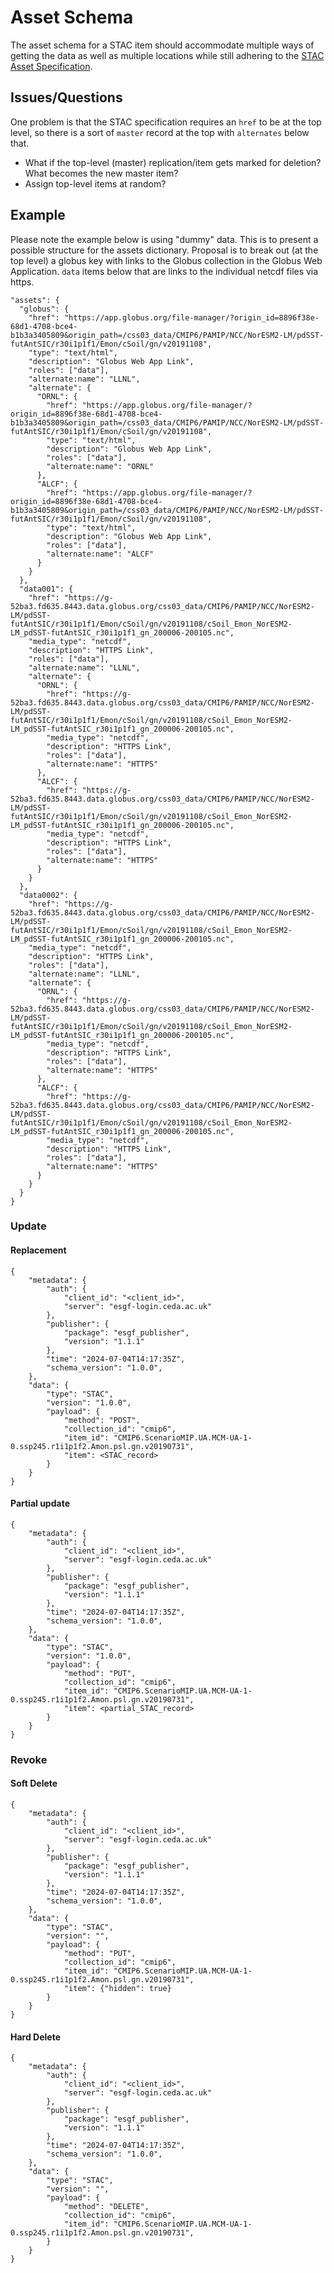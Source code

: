 # Asset Schema

The asset schema for a STAC item should accommodate multiple ways of getting the data as well as multiple locations while still adhering to the [STAC Asset Specification](https://github.com/radiantearth/stac-spec/blob/master/commons/assets.md#asset-object).

## Issues/Questions

One problem is that the STAC specification requires an `href` to be at the top level, so there is a sort of `master` record at the top with `alternates` below that. 

* What if the top-level (master) replication/item gets marked for deletion? What becomes the new master item?
* Assign top-level items at random?

## Example 

Please note the example below is using "dummy" data. This is to present a possible structure for the assets dictionary. Proposal is to break out (at the top level) a globus key with links to the Globus collection in the Globus Web Application. `data` items below that are links to the individual netcdf files via https. 
```
"assets": {
  "globus": {
    "href": "https://app.globus.org/file-manager/?origin_id=8896f38e-68d1-4708-bce4-b1b3a3405809&origin_path=/css03_data/CMIP6/PAMIP/NCC/NorESM2-LM/pdSST-futAntSIC/r30i1p1f1/Emon/cSoil/gn/v20191108",
    "type": "text/html",
    "description": "Globus Web App Link",
    "roles": ["data"],
    "alternate:name": "LLNL",
    "alternate": {
      "ORNL": {
        "href": "https://app.globus.org/file-manager/?origin_id=8896f38e-68d1-4708-bce4-b1b3a3405809&origin_path=/css03_data/CMIP6/PAMIP/NCC/NorESM2-LM/pdSST-futAntSIC/r30i1p1f1/Emon/cSoil/gn/v20191108",
        "type": "text/html",
        "description": "Globus Web App Link",
        "roles": ["data"],
        "alternate:name": "ORNL"
      },
      "ALCF": {
        "href": "https://app.globus.org/file-manager/?origin_id=8896f38e-68d1-4708-bce4-b1b3a3405809&origin_path=/css03_data/CMIP6/PAMIP/NCC/NorESM2-LM/pdSST-futAntSIC/r30i1p1f1/Emon/cSoil/gn/v20191108",
        "type": "text/html",
        "description": "Globus Web App Link",
        "roles": ["data"],
        "alternate:name": "ALCF"
      }
    }
  },
  "data001": {
    "href": "https://g-52ba3.fd635.8443.data.globus.org/css03_data/CMIP6/PAMIP/NCC/NorESM2-LM/pdSST-futAntSIC/r30i1p1f1/Emon/cSoil/gn/v20191108/cSoil_Emon_NorESM2-LM_pdSST-futAntSIC_r30i1p1f1_gn_200006-200105.nc",
    "media_type": "netcdf",
    "description": "HTTPS Link",
    "roles": ["data"],
    "alternate:name": "LLNL",
    "alternate": {
      "ORNL": {
        "href": "https://g-52ba3.fd635.8443.data.globus.org/css03_data/CMIP6/PAMIP/NCC/NorESM2-LM/pdSST-futAntSIC/r30i1p1f1/Emon/cSoil/gn/v20191108/cSoil_Emon_NorESM2-LM_pdSST-futAntSIC_r30i1p1f1_gn_200006-200105.nc",
        "media_type": "netcdf",
        "description": "HTTPS Link",
        "roles": ["data"],
        "alternate:name": "HTTPS"
      },
      "ALCF": {
        "href": "https://g-52ba3.fd635.8443.data.globus.org/css03_data/CMIP6/PAMIP/NCC/NorESM2-LM/pdSST-futAntSIC/r30i1p1f1/Emon/cSoil/gn/v20191108/cSoil_Emon_NorESM2-LM_pdSST-futAntSIC_r30i1p1f1_gn_200006-200105.nc",
        "media_type": "netcdf",
        "description": "HTTPS Link",
        "roles": ["data"],
        "alternate:name": "HTTPS"
      }
    }
  },
  "data0002": {
    "href": "https://g-52ba3.fd635.8443.data.globus.org/css03_data/CMIP6/PAMIP/NCC/NorESM2-LM/pdSST-futAntSIC/r30i1p1f1/Emon/cSoil/gn/v20191108/cSoil_Emon_NorESM2-LM_pdSST-futAntSIC_r30i1p1f1_gn_200006-200105.nc",
    "media_type": "netcdf",
    "description": "HTTPS Link",
    "roles": ["data"],
    "alternate:name": "LLNL",
    "alternate": {
      "ORNL": {
        "href": "https://g-52ba3.fd635.8443.data.globus.org/css03_data/CMIP6/PAMIP/NCC/NorESM2-LM/pdSST-futAntSIC/r30i1p1f1/Emon/cSoil/gn/v20191108/cSoil_Emon_NorESM2-LM_pdSST-futAntSIC_r30i1p1f1_gn_200006-200105.nc",
        "media_type": "netcdf",
        "description": "HTTPS Link",
        "roles": ["data"],
        "alternate:name": "HTTPS"
      },
      "ALCF": {
        "href": "https://g-52ba3.fd635.8443.data.globus.org/css03_data/CMIP6/PAMIP/NCC/NorESM2-LM/pdSST-futAntSIC/r30i1p1f1/Emon/cSoil/gn/v20191108/cSoil_Emon_NorESM2-LM_pdSST-futAntSIC_r30i1p1f1_gn_200006-200105.nc",
        "media_type": "netcdf",
        "description": "HTTPS Link",
        "roles": ["data"],
        "alternate:name": "HTTPS"
      }
    }
  }
}
```



### Update
#### Replacement
```
{
    "metadata": {
        "auth": {
            "client_id": "<client_id>",
            "server": "esgf-login.ceda.ac.uk"
        },
        "publisher": {
            "package": "esgf_publisher",
            "version": "1.1.1"
        },
        "time": "2024-07-04T14:17:35Z",
        "schema_version": "1.0.0",
    },
    "data": {
        "type": "STAC",
        "version": "1.0.0",
        "payload": {
            "method": "POST",
            "collection_id": "cmip6",
            "item_id": "CMIP6.ScenarioMIP.UA.MCM-UA-1-0.ssp245.r1i1p1f2.Amon.psl.gn.v20190731",
            "item": <STAC_record>
        }
    }
}
```
#### Partial update
```
{
    "metadata": {
        "auth": {
            "client_id": "<client_id>",
            "server": "esgf-login.ceda.ac.uk"
        },
        "publisher": {
            "package": "esgf_publisher",
            "version": "1.1.1"
        },
        "time": "2024-07-04T14:17:35Z",
        "schema_version": "1.0.0",
    },
    "data": {
        "type": "STAC",
        "version": "1.0.0",
        "payload": {
            "method": "PUT",
            "collection_id": "cmip6",
            "item_id": "CMIP6.ScenarioMIP.UA.MCM-UA-1-0.ssp245.r1i1p1f2.Amon.psl.gn.v20190731",
            "item": <partial_STAC_record>
        }
    }
}
```


### Revoke
#### Soft Delete
```
{
    "metadata": {
        "auth": {
            "client_id": "<client_id>",
            "server": "esgf-login.ceda.ac.uk"
        },
        "publisher": {
            "package": "esgf_publisher",
            "version": "1.1.1"
        },
        "time": "2024-07-04T14:17:35Z",
        "schema_version": "1.0.0",
    },
    "data": {
        "type": "STAC",
        "version": "",
        "payload": {
            "method": "PUT",
            "collection_id": "cmip6",
            "item_id": "CMIP6.ScenarioMIP.UA.MCM-UA-1-0.ssp245.r1i1p1f2.Amon.psl.gn.v20190731",
            "item": {"hidden": true}
        }
    }
}
```
#### Hard Delete
```
{
    "metadata": {
        "auth": {
            "client_id": "<client_id>",
            "server": "esgf-login.ceda.ac.uk"
        },
        "publisher": {
            "package": "esgf_publisher",
            "version": "1.1.1"
        },
        "time": "2024-07-04T14:17:35Z",
        "schema_version": "1.0.0",
    },
    "data": {
        "type": "STAC",
        "version": "",
        "payload": {
            "method": "DELETE",
            "collection_id": "cmip6",
            "item_id": "CMIP6.ScenarioMIP.UA.MCM-UA-1-0.ssp245.r1i1p1f2.Amon.psl.gn.v20190731",
        }
    }
}
```
